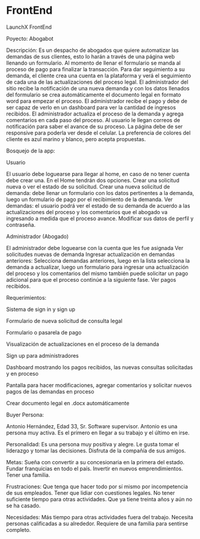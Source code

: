# FrontEnd
LaunchX FrontEnd

Poyecto: Abogabot 

Descripción: Es un despacho de abogados que quiere automatizar las demandas de sus clientes, esto lo harán a través de una página web llenando un formulario. Al momento de llenar el formulario se manda al proceso de pago para finalizar la transacción. Para dar seguimiento a su demanda, el cliente crea una cuenta en la plataforma y verá el seguimiento de cada una de las actualizaciones del proceso legal. El administrador del sitio recibe la notificación de una nueva demanda y con los datos llenados del formulario se crea automáticamente el documento legal en formato word para empezar el proceso. El administrador recibe el pago y debe de ser capaz de verlo en un dashboard para ver la cantidad de ingresos recibidos. El administrador actualiza el proceso de la demanda y agrega comentarios en cada paso del proceso. Al usuario le llegan correos de notificación para saber el avance de su proceso. La página debe de ser responsive para poderla ver desde el celular. La preferencia de colores del cliente es azul marino y blanco, pero acepta propuestas. 

Bosquejo de la app: 

Usuario 

El usuario debe loguearse para llegar al home, en caso de no tener cuenta debe crear una. En el Home tendrán dos opciones. Crear una solicitud nueva o ver el estado de su solicitud. Crear una nueva solicitud de demanda: debe llenar un formulario con los datos pertinentes a la demanda, luego un formulario de pago por el recibimiento de la demanda. Ver demandas: el usuario podrá ver el estado de su demanda de acuerdo a las actualizaciones del proceso y los comentarios que el abogado va ingresando a medida que el proceso avance. Modificar sus datos de perfil y contraseña. 

Administrador (Abogado) 

El administrador debe loguearse con la cuenta que les fue asignada Ver solicitudes nuevas de demanda Ingresar actualización en demandas anteriores: Selecciona demandas anteriores, luego en la lista selecciona la demanda a actualizar, luego un formulario para ingresar una actualización del proceso y los comentarios del mismo también puede solicitar un pago adicional para que el proceso continúe a la siguiente fase. Ver pagos recibidos. 

Requerimientos: 

Sistema de sign in y sign up 

Formulario de nueva solicitud de consulta legal 

Formulario o pasarela de pago 

Visualización de actualizaciones en el proceso de la demanda 

Sign up para administradores 

Dashboard mostrando los pagos recibidos, las nuevas consultas solicitadas y en proceso 

Pantalla para hacer modificaciones, agregar comentarios y solicitar nuevos pagos de las demandas en proceso 

Crear documento legal en .docx automáticamente 

Buyer Persona: 

Antonio Hernández, Edad 33, Sr. Software supervisor. Antonio es una persona muy activa. Es el primero en llegar a su trabajo y el último en irse.  

Personalidad: Es una persona muy positiva y alegre. Le gusta tomar el liderazgo y tomar las decisiones. Disfruta de la compañía de sus amigos. 

Metas: Sueña con convertir a su concesionaria en la primera del estado. Fundar franquicias en todo el país. Invertir en nuevos emprendimientos. Tener una familia. 

Frustraciones: Que tenga que hacer todo por sí mismo por incompetencia de sus empleados. Tener que lidiar con cuestiones legales. No tener suficiente tiempo para otras actividades. Que ya tiene treinta años y aún no se ha casado. 

Necesidades: Más tiempo para otras actividades fuera del trabajo. Necesita personas calificadas a su alrededor. Requiere de una familia para sentirse completo.
